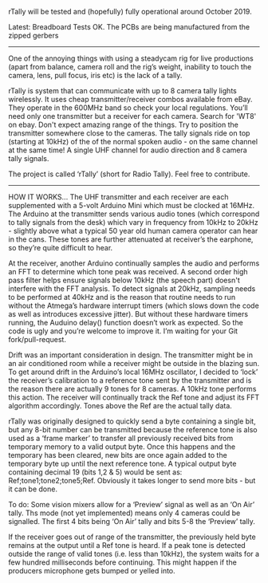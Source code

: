 rTally will be tested and (hopefully) fully operational around October 2019.
 
Latest:
Breadboard Tests OK.
The PCBs are being manufactured from the zipped gerbers

 __________________
 

One of the annoying things with using a steadycam rig for live productions (apart from balance, camera roll and the rig’s weight, inability to touch the camera, lens, pull focus, iris etc) is the lack of a tally. 

rTally is system that can communicate with up to 8 camera tally lights wirelessly. It uses cheap transmitter/receiver combos available from eBay. They operate in the 600MHz band so check your local regulations. 
You’ll need only one transmitter but a receiver for each camera. Search for 'WT8' on ebay. Don't expect amazing range of the things. Try to position the transmitter somewhere close to the cameras.
The tally signals ride on top (starting at 10kHz) of the of the normal spoken audio - on the same channel at the same time! A single UHF channel for audio direction and 8 camera tally signals. 

The project is called ‘rTally’ (short for Radio Tally). Feel free to contribute.

__________________

HOW IT WORKS...
The UHF transmitter and each receiver are each supplemented with a 5-volt Arduino Mini which must be clocked at 16MHz. 
 The Arduino at the transmitter sends various audio tones (which correspond to tally signals from the desk) which vary in frequency from 10kHz to 20kHz - slightly above what a typical 50 year old human camera operator can hear in the cans.  These tones are further attenuated at receiver’s the earphone, so they’re quite difficult to hear. 

At the receiver, another Arduino continually samples the audio and performs an FFT to determine which tone peak was received. A second order high pass filter helps ensure signals below 10kHz (the speech part) doesn't interfere with the FFT analysis. 
To detect signals at 20kHz, sampling needs to be performed at 40kHz and is the reason that routine needs to run without the Atmega’s hardware interrupt timers (which slows down the code as well as introduces excessive jitter). 
But without these hardware timers running, the Auduino delay() function doesn’t work as expected. So the code is ugly and you’re welcome to improve it. I’m waiting for your Git fork/pull-request. 

Drift was an important consideration in design. The transmitter might be in an air conditioned room while a receiver might be outside in the blazing sun. To get around drift in the Arduino’s local 16MHz oscillator, I decided to ‘lock’ the receiver’s calibration to a reference tone sent by the transmitter and is the reason there are actually 9 tones for 8 cameras. A 10kHz tone performs this action. The receiver will continually track the Ref tone and adjust its FFT algorithm accordingly.  Tones above the Ref are the actual tally data. 

rTally was originally designed to quickly send a byte containing a single bit, but any 8-bit number can be transmitted because the reference tone is also used as a ‘frame marker’ to transfer all previously received bits from temporary memory to a valid output byte. Once this happens and  the temporary has been cleared, new bits are once again added to the temporary byte up until the next reference tone. A typical output byte containing decimal 19 (bits 1,2 & 5) would be sent as:
Ref;tone1;tone2;tone5;Ref. 
Obviously it takes longer to send more bits - but it can be done. 

To do: Some vision mixers allow for a ‘Preview’ signal as well as an ‘On Air’ tally. Ths mode (not yet implemented) means only 4 cameras could be signalled. The first 4 bits being ‘On Air’ tally and bits 5-8 the ‘Preview’ tally.  

If the receiver goes out of range of the transmitter, the previously held byte remains at the output until a Ref tone is heard. 
If a peak tone is detected outside the range of valid tones (i.e. less than 10kHz), the system waits for a few hundred milliseconds before continuing. This might happen if the producers microphone gets bumped or yelled into. 


